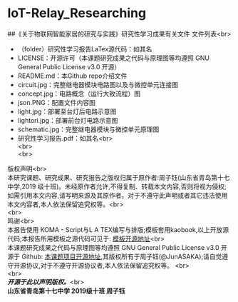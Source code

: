 # IoT-Relay_Researching
##《关于物联网智能家居的研究与实践》研究性学习成果有关文件
文件列表\<br>  
* （folder）研究性学习报告LaTex源代码：如其名
* LICENSE：开源许可（本课题研究成果之代码与原理图等均遵照 GNU General Public License v3.0 开源）
* README.md：本Github repo介绍文件
* circuit.jpg：完整继电器模块电路图以及与微控单元连接图
* concept.jpg：电路概念（运行大致流程）图
* json.PNG：配置文件内容图
* light.jpg：部署至台灯后电路示意图
* lightori.jpg：部署前台灯电路示意图
* schematic.jpg：完整继电器模块与微控单元原理图
* 研究性学习报告.pdf：如其名\<br>  
\<br>  
\<br>  

版权声明\<br>  
本研究课题、研究成果、研究报告之版权归属于原作者:周子钰(山东省青岛第十七中学,2019 级十班)。未经原作者允许,不得复制、转载本文内容,否则将视为侵权;如需引用本文内容,请写明来源及其原作者。对于不遵守此声明或者其它违法使用本文内容者,本人依法保留追究权等。\<br>  
\<br>  
鸣谢\<br>  
本报告使用 KOMA - Script与L A TEX编写与排版;模板套用kaobook,以上开放源代码;本报告所用模板之源代码可见于:
[模板开源地址](https://github.com/fmarotta/kaobook)\<br>  
本课题研究成果之代码与原理图等均遵照 GNU General Public License v3.0 开源于 Github:
[本课题项目开源地址](https://github.com/JunASAKA/IoT-Relay_Researching/),其版权所有于周子钰(@JunASAKA);请自觉遵守开源协议,对于不遵守开源协议者,本人依法保留追究权等。
\<br>  
\<br>  
***开源于此以声明版权。***\<br>  
**山东省青岛第十七中学 2019级十班 周子钰**
